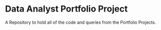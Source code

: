 # Data Analyst Portfolio Project
A Repository to hold all of the code and queries from the Portfolio Projects.
